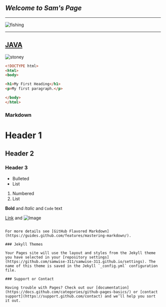 ## *Welcome to Sam's Page*

---

![fishing](https://scontent.fboi1-1.fna.fbcdn.net/v/t1.0-9/117626780_3839790632702595_945707442061206718_o.jpg?_nc_cat=102&ccb=1-3&_nc_sid=09cbfe&_nc_ohc=AjryhcjGpwcAX8JH1D2&_nc_ht=scontent.fboi1-1.fna&oh=8a375d261e6398b47c9460f528d14db2&oe=60764BB3)

---
[JAVA](https://github.com/samwise-311/JAVA.git)
----
![stoney](https://photos.google.com/photo/AF1QipO7bqEktAtK3Utqaf8X2WONKo2klhSjDemU2Aq_)
~~~html
<!DOCTYPE html>
<html>
<body>

<h1>My First Heading</h1>
<p>My first paragraph.</p>

</body>
</html>
~~~
### Markdown

# Header 1
## Header 2
### Header 3

- Bulleted
- List

1. Numbered
2. List

**Bold** and _Italic_ and `Code` text

[Link](url) and ![Image](src)
```

For more details see [GitHub Flavored Markdown](https://guides.github.com/features/mastering-markdown/).

### Jekyll Themes

Your Pages site will use the layout and styles from the Jekyll theme you have selected in your [repository settings](https://github.com/samwise-311/samwise-311.github.io/settings). The name of this theme is saved in the Jekyll `_config.yml` configuration file.

### Support or Contact

Having trouble with Pages? Check out our [documentation](https://docs.github.com/categories/github-pages-basics/) or [contact support](https://support.github.com/contact) and we’ll help you sort it out.

